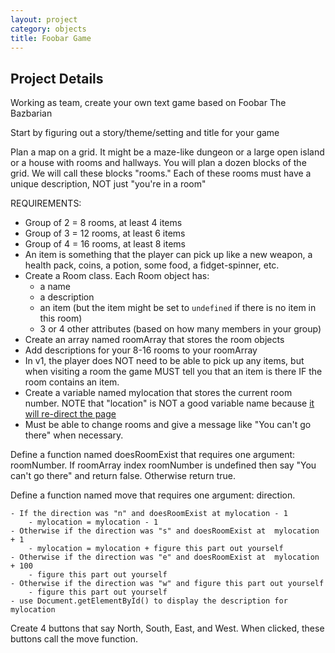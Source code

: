 ```yaml
---
layout: project
category: objects
title: Foobar Game
---
```

## Project Details

Working as team, create your own text game based on Foobar The Bazbarian

Start by figuring out a story/theme/setting and title for your game

Plan a map on a grid. It might be a maze-like dungeon or a large open island or a house with rooms and hallways. You will plan a dozen blocks of the grid. We will call these blocks "rooms." Each of these rooms must have a unique description, NOT just "you're in a room"

REQUIREMENTS:

  * Group of 2 = 8 rooms, at least 4 items
  * Group of 3 = 12 rooms, at least 6 items
  * Group of 4 = 16 rooms, at least 8 items
  * An item is something that the player can pick up like a new weapon, a health pack, coins, a potion, some food, a fidget-spinner, etc.
  * Create a Room class. Each Room object has:
    - a name
    - a description
    - an item (but the item might be set to ```undefined``` if there is no item in this room)
    - 3 or 4 other attributes (based on how many members in your group)
  * Create an array named roomArray that stores the room objects
  * Add descriptions for your 8-16 rooms to your roomArray
  * In v1, the player does NOT need to be able to pick up any items, but when visiting a room the game MUST tell you that an item is there IF the room contains an item.
  * Create a variable named mylocation that stores the current room number. NOTE that "location" is NOT a good variable name because [it will re-direct the page](https://www.w3schools.com/jsref/obj_location.asp)
  * Must be able to change rooms and give a message like "You can't go there" when necessary.


Define a function named doesRoomExist that requires one argument: roomNumber. If roomArray index roomNumber is undefined then say "You can't go there" and return false. Otherwise return true.


Define a function named move that requires one argument: direction.

    - If the direction was "n" and doesRoomExist at mylocation - 1
        - mylocation = mylocation - 1
    - Otherwise if the direction was "s" and doesRoomExist at  mylocation + 1
        - mylocation = mylocation + figure this part out yourself
    - Otherwise if the direction was "e" and doesRoomExist at  mylocation + 100
        - figure this part out yourself
    - Otherwise if the direction was "w" and figure this part out yourself
        - figure this part out yourself
    - use Document.getElementById() to display the description for mylocation


Create 4 buttons that say North, South, East, and West. When clicked, these buttons call the move function.
